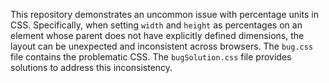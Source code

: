This repository demonstrates an uncommon issue with percentage units in CSS.  Specifically, when setting `width` and `height` as percentages on an element whose parent does not have explicitly defined dimensions, the layout can be unexpected and inconsistent across browsers. The `bug.css` file contains the problematic CSS. The `bugSolution.css` file provides solutions to address this inconsistency.